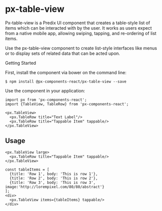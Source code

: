 # px-table-view
Px-table-view is a Predix UI component that creates a table-style list of items which can be interacted with by the user. It works as users expect from a native mobile app, allowing swiping, tapping, and re-ordering of list items.

Use the px-table-view component to create list-style interfaces like menus or to display sets of related data that can be acted upon.



Getting Started

First, install the component via bower on the command line:

```code
$ npm install @px-components-react/px-table-view --save
```

Use the component in your application:

```code
import px from 'px-components-react';
import {TableView, TableRow} from 'px-components-react';

<px.TableView>
  <px.TableRow title="Text Label"/>
  <px.TableRow title="Tappable Item" tappable/>
</px.TableView>
```

## Usage

```react
<px.TableView large>
  <px.TableRow title="Tappable Item" tappable/>
</px.TableView>
```

```react
const tableItems = [
  {title: 'Row 1', body: 'This is row 1'},
  {title: 'Row 2', body: 'This is row 2'},
  {title: 'Row 3', body: 'This is row 3', image:'http://lorempixel.com/80/80/abstract'}
];
<div>
  <px.TableView items={tableItems} tappable/>
</div>
```
